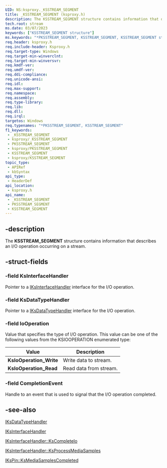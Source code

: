 ```yaml
---
UID: NS:ksproxy._KSSTREAM_SEGMENT
title: _KSSTREAM_SEGMENT (ksproxy.h)
description: The KSSTREAM_SEGMENT structure contains information that describes an I/O operation occurring on a stream.
tech.root: stream
ms.date: 03/07/2023
keywords: ["KSSTREAM_SEGMENT structure"]
ms.keywords: "*PKSSTREAM_SEGMENT, KSSTREAM_SEGMENT, KSSTREAM_SEGMENT structure [Streaming Media Devices], PKSSTREAM_SEGMENT, PKSSTREAM_SEGMENT structure pointer [Streaming Media Devices], _KSSTREAM_SEGMENT, ksproxy/KSSTREAM_SEGMENT, ksproxy/PKSSTREAM_SEGMENT, ksproxy_ce88ef52-d88e-4dc8-952d-53dce519518f.xml, stream.ksstream_segment"
req.header: ksproxy.h
req.include-header: Ksproxy.h
req.target-type: Windows
req.target-min-winverclnt: 
req.target-min-winversvr: 
req.kmdf-ver: 
req.umdf-ver: 
req.ddi-compliance: 
req.unicode-ansi: 
req.idl: 
req.max-support: 
req.namespace: 
req.assembly: 
req.type-library: 
req.lib: 
req.dll: 
req.irql: 
targetos: Windows
req.typenames: "*PKSSTREAM_SEGMENT, KSSTREAM_SEGMENT"
f1_keywords:
 - _KSSTREAM_SEGMENT
 - ksproxy/_KSSTREAM_SEGMENT
 - PKSSTREAM_SEGMENT
 - ksproxy/PKSSTREAM_SEGMENT
 - KSSTREAM_SEGMENT
 - ksproxy/KSSTREAM_SEGMENT
topic_type:
 - APIRef
 - kbSyntax
api_type:
 - HeaderDef
api_location:
 - ksproxy.h
api_name:
 - _KSSTREAM_SEGMENT
 - PKSSTREAM_SEGMENT
 - KSSTREAM_SEGMENT
---
```


## -description

The **KSSTREAM_SEGMENT** structure contains information that describes an I/O operation occurring on a stream.

## -struct-fields

### -field KsInterfaceHandler

Pointer to a [IKsInterfaceHandler](./nn-ksproxy-iksinterfacehandler.md) interface for the I/O operation.

### -field KsDataTypeHandler

Pointer to a [IKsDataTypeHandler](./nn-ksproxy-iksdatatypehandler.md) interface for the I/O operation.

### -field IoOperation

Value that specifies the type of I/O operation. This value can be one of the following values from the KSIOOPERATION enumerated type:

| Value | Description |
|---|---|
| **KsIoOperation_Write** | Write data to stream. |
| **KsIoOperation_Read** | Read data from stream. |

### -field CompletionEvent

Handle to an event that is used to signal that the I/O operation completed.

## -see-also

[IKsDataTypeHandler](./nn-ksproxy-iksdatatypehandler.md)

[IKsInterfaceHandler](./nn-ksproxy-iksinterfacehandler.md)

[IKsInterfaceHandler::KsCompleteIo](./nf-ksproxy-iksinterfacehandler-kscompleteio.md)

[IKsInterfaceHandler::KsProcessMediaSamples](./nf-ksproxy-iksinterfacehandler-ksprocessmediasamples.md)

[IKsPin::KsMediaSamplesCompleted](./nf-ksproxy-ikspin-ksmediasamplescompleted.md)